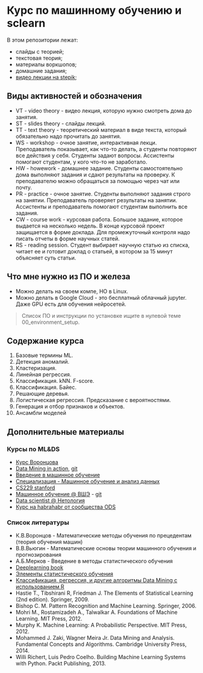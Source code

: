 # Курс по машинному обучению и sclearn

В этом репозитории лежат:

- слайды с теорией;
- текстовая теория;
- материалы воркшопов;
- домашние задания;
- [видео лекции на stepik](https://stepik.org/course/8057/promo);

## Виды активностей и обозначения

- VT - video theory - видео лекция, которую нужно смотреть дома до занятия.
- ST - slides theory - слайды лекций.
- TT - text theory - теоретический материал в виде текста, который обязательно надо прочитать до занятия.
- WS - workshop - очное занятие, интерактивная лекци. Преподаватель показывает, как что-то делать, а студенты повторяют все действия у себя. Студенты задают вопросы. Ассистенты помогают студентам, у кого что-то не заработало.
- HW - howework - домашнее задание. Студенты самостоятельно дома выполняют задания и сдают результаты на проверку. К преподавателю можно обращаться за помощью через чат или почту.
- PR - practice - очное занятие. Студенты выполняют задания строго на занятии. Преподаватель проверяет результаты на занятии. Ассистенты и преподаватель помогают студентам выполнить все задания.
- CW - course work - курсовая работа. Большое задание, которое выдается на несколько недель. В конце курсовой проект защищается в форме доклада. Для промежуточный контроля надо писать отчеты в форме научных статей.
- RS - reading session. Студент выбирает научную статью из списка, читает ее и готовит доклад о статьей, в котором за 15 минут объясняет суть статьи.

## Что мне нужно из ПО и железа

- Можно делать на своем компе, НО в Linux.
- Можно делать в Google Cloud - это бесплатный облачный jupyter. Даже GPU есть для обучения нейросетей.

> Список ПО и инструкции по установке ищите в нулевой теме 00_environment_setup.

## Содержание курса

1. Базовые термины ML.
2. Детекция аномалий.
3. Кластеризация.
4. Линейная регрессия.
5. Классификация. kNN. F-score.
6. Классификация. Байес.
7. Решающие деревья.
8. Логистическая регрессия. Предсказание с вероятностями.
9. Генерация и отбор признаков и объектов.
10. Ансамбли моделей

## Дополнительные материалы

### Курсы по ML&DS

- [Курс Воронцова](http://www.machinelearning.ru/wiki/index.php?title=%D0%9C%D0%B0%D1%88%D0%B8%D0%BD%D0%BD%D0%BE%D0%B5_%D0%BE%D0%B1%D1%83%D1%87%D0%B5%D0%BD%D0%B8%D0%B5_%28%D0%BA%D1%83%D1%80%D1%81_%D0%BB%D0%B5%D0%BA%D1%86%D0%B8%D0%B9%2C_%D0%9A.%D0%92.%D0%92%D0%BE%D1%80%D0%BE%D0%BD%D1%86%D0%BE%D0%B2%29)
- [Data Mining in action](http://datamininginaction.ru/), [git](https://github.com/vkantor/MIPT_Data_mining_in_action_2015)
- [Введение в машинное обучение](https://www.coursera.org/learn/vvedenie-mashinnoe-obuchenie)
- [Специализация - Машинное обучение и анализ данных](https://www.coursera.org/specializations/machine-learning-data-analysis)
- [CS229 stanford](http://cs229.stanford.edu/materials.html)
- [Машинное обучение @ ВШЭ](http://wiki.cs.hse.ru/Машинное_обучение_1) - [git](https://github.com/esokolov/ml-course-hse)
- [Data scientist @ Нетология](https://netology.ru/programs/data-scientist)
- [Курс на habrahabr от сообщества ODS](https://github.com/Yorko/mlcourse_open)

### Список литературы

- К.В.Воронцов - Математические методы обучения по прецедентам (теория обучения машин)
- В.В.Вьюгин - Математические основы теории машинного обучения и прогнозирования
- А.Б.Мерков - Введение в методы статистического обучения
- [Deeplearning book](http://www.deeplearningbook.org/)
- [Элементы статистического обучения](https://web.stanford.edu/~hastie/ElemStatLearn/)
- [Классификация, регрессия, и другие алгоритмы Data Mining с использованием R](https://ranalytics.github.io/data-mining/)
- Hastie T., Tibshirani R, Friedman J. The Elements of Statistical Learning (2nd edition). Springer, 2009.
- Bishop C. M. Pattern Recognition and Machine Learning. Springer, 2006.
- Mohri M., Rostamizadeh A., Talwalkar A. Foundations of Machine Learning. MIT Press, 2012.
- Murphy K. Machine Learning: A Probabilistic Perspective. MIT Press, 2012.
- Mohammed J. Zaki, Wagner Meira Jr. Data Mining and Analysis. Fundamental Concepts and Algorithms. Cambridge University Press, 2014.
- Willi Richert, Luis Pedro Coelho. Building Machine Learning Systems with Python. Packt Publishing, 2013.
